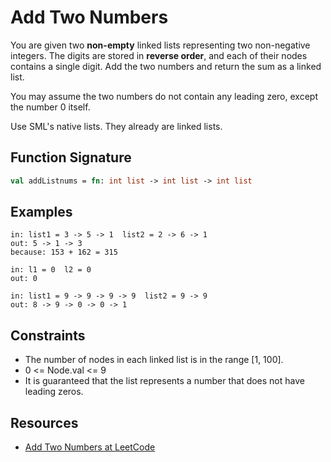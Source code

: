 # Add Two Numbers

You are given two **non-empty** linked lists representing two non-negative
integers. The digits are stored in **reverse order**, and each of their nodes
contains a single digit. Add the two numbers and return the sum as a linked
list.

You may assume the two numbers do not contain any leading zero, except the
number 0 itself.

Use SML's native lists. They already are linked lists.

## Function Signature

```sml
val addListnums = fn: int list -> int list -> int list
```

## Examples

```text
in: list1 = 3 -> 5 -> 1  list2 = 2 -> 6 -> 1
out: 5 -> 1 -> 3
because: 153 + 162 = 315

in: l1 = 0  l2 = 0
out: 0

in: list1 = 9 -> 9 -> 9 -> 9  list2 = 9 -> 9
out: 8 -> 9 -> 0 -> 0 -> 1
```

## Constraints

- The number of nodes in each linked list is in the range [1, 100].
- 0 <= Node.val <= 9
- It is guaranteed that the list represents a number that does not have leading
zeros.

## Resources

- [Add Two Numbers at LeetCode][0]

[0]: https://leetcode.com/problems/add-two-numbers
